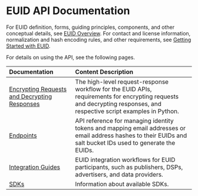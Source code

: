 # EUID API Documentation

For EUID definition, forms, guiding principles, components, and other conceptual details, see [EUID Overview](../../README.md). For contact and license information, normalization and hash encoding rules, and other requirements, see [Getting Started with EUID](../README.md).

For details on using the API, see the following pages.

| Documentation | Content Description |
| :--- | :--- |
| [Encrypting Requests and Decrypting Responses](ref-info/encryption-decryption.md) | The high-level request-response workflow for the EUID APIs, requirements for encrypting requests and decrypting responses, and respective script examples in Python.  |
| [Endpoints](endpoints/README.md) | API reference for managing identity tokens and mapping email addresses or email address hashes to their EUIDs and salt bucket IDs used to generate the EUIDs. |
| [Integration Guides](guides/README.md) | EUID integration workflows for EUID participants, such as publishers, DSPs, advertisers, and data providers. |
| [SDKs](sdks/README.md) | Information about available SDKs. | 


